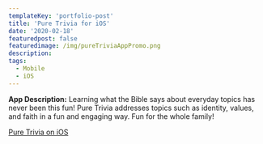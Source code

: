 ```yaml
---
templateKey: 'portfolio-post'
title: 'Pure Trivia for iOS'
date: '2020-02-18'
featuredpost: false
featuredimage: /img/pureTriviaAppPromo.png
description:
tags:
  - Mobile
  - iOS
---
```


**App Description:** Learning what the Bible says about everyday topics has never been this fun! Pure Trivia addresses topics such as identity, values, and faith in a fun and engaging way. Fun for the whole family!

[Pure Trivia on iOS](https://apps.apple.com/us/app/pure-trivia/id1460587004?ls=1)
